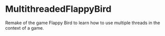 # MultithreadedFlappyBird
Remake of the game Flappy Bird to learn how to use multiple threads in the context of a game.
